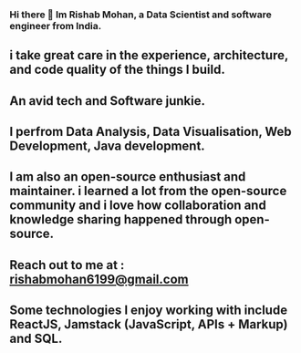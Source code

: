 ### Hi there 👋 Im Rishab Mohan, a Data Scientist and software engineer from India.
## i take great care in the experience, architecture, and code quality of the things I build.
## An avid tech and Software junkie.
## I perfrom Data Analysis, Data Visualisation, Web Development, Java development.
## I am also an open-source enthusiast and maintainer. i learned a lot from the open-source community and i love how collaboration and knowledge sharing happened through open-source.
## Reach out to me at : rishabmohan6199@gmail.com
## Some technologies I enjoy working with include ReactJS, Jamstack (JavaScript, APIs + Markup) and SQL.
